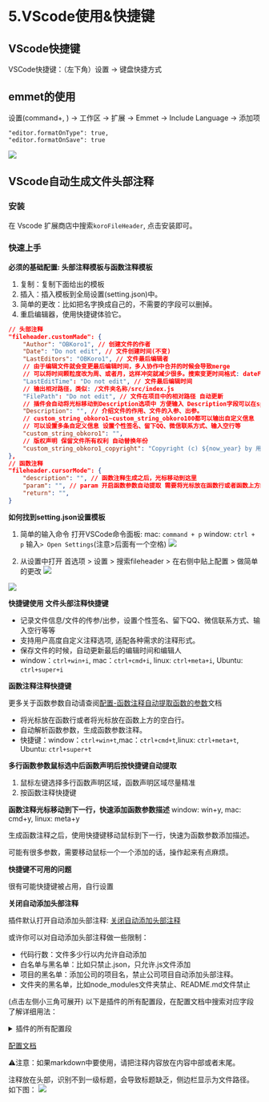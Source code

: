 # 5.VScode使用&快捷键
## VScode快捷键
VSCode快捷键：（左下角）设置 -> 键盘快捷方式

## emmet的使用
设置(command+, ) -> 工作区 -> 扩展 -> Emmet -> Include Language -> 添加项
```
"editor.formatOnType": true,
"editor.formatOnSave": true
```
![](https://hcx-blog-images.oss-cn-chengdu.aliyuncs.com/images/20220301013123.png)


## VScode自动生成文件头部注释
### 安装
在 Vscode 扩展商店中搜索`koroFileHeader`, 点击安装即可。
### 快速上手
**必须的基础配置: 头部注释模板与函数注释模板**
1. 复制：复制下面给出的模板
1. 插入：插入模板到全局设置(setting.json)中。
1. 简单的更改：比如把名字换成自己的，不需要的字段可以删掉。
1. 重启编辑器，使用快捷键体验它。
```json
// 头部注释
"fileheader.customMade": {
    "Author": "OBKoro1", // 创建文件的作者
    "Date": "Do not edit", // 文件创建时间(不变)
    "LastEditors": "OBKoro1", // 文件最后编辑者
    // 由于编辑文件就会变更最后编辑时间，多人协作中合并的时候会导致merge
    // 可以将时间颗粒度改为周、或者月，这样冲突就减少很多。搜索变更时间格式: dateFormat
    "LastEditTime": "Do not edit", // 文件最后编辑时间
    // 输出相对路径，类似: /文件夹名称/src/index.js
    "FilePath": "Do not edit", // 文件在项目中的相对路径 自动更新
    // 插件会自动将光标移动到Description选项中 方便输入 Description字段可以在specialOptions更改
    "Description": "", // 介绍文件的作用、文件的入参、出参。
    // custom_string_obkoro1~custom_string_obkoro100都可以输出自定义信息
    // 可以设置多条自定义信息 设置个性签名、留下QQ、微信联系方式、输入空行等
    "custom_string_obkoro1": "", 
    // 版权声明 保留文件所有权利 自动替换年份
    "custom_string_obkoro1_copyright": "Copyright (c) ${now_year} by 用户/公司名, All Rights Reserved. "
},
// 函数注释
"fileheader.cursorMode": {
    "description": "", // 函数注释生成之后，光标移动到这里
    "param": "", // param 开启函数参数自动提取 需要将光标放在函数行或者函数上方的空白行
    "return": "",
}
```


**如何找到setting.json设置模板**
1. 简单的输入命令
打开VSCode命令面板: mac: `command + p` window: `ctrl + p`
输入`> Open Settings`(注意>后面有一个空格)
![](https://hcx-blog-images.oss-cn-chengdu.aliyuncs.com/images/20220301162025.png)

2. 从设置中打开
首选项 > 设置 > 搜索fileheader > 在右侧中贴上配置 > 做简单的更改
![](https://hcx-blog-images.oss-cn-chengdu.aliyuncs.com/images/20220301162123.png)

![](https://hcx-blog-images.oss-cn-chengdu.aliyuncs.com/images/20220301162941.png)

**快捷键使用**
**文件头部注释快捷键**
- 记录文件信息/文件的传参/出参，设置个性签名、留下QQ、微信联系方式、输入空行等等
- 支持用户高度自定义注释选项, 适配各种需求的注释形式。
- 保存文件的时候，自动更新最后的编辑时间和编辑人
- window：`ctrl+win+i`, mac：`ctrl+cmd+i`, linux: `ctrl+meta+i`, Ubuntu: `ctrl+super+i`

**函数注释注释快捷键**

更多关于函数参数自动请查阅[配置-函数注释自动提取函数的参数](https://github.com/OBKoro1/koro1FileHeader/wiki/%E9%85%8D%E7%BD%AE#%E5%87%BD%E6%95%B0%E6%B3%A8%E9%87%8A%E8%87%AA%E5%8A%A8%E6%8F%90%E5%8F%96%E5%87%BD%E6%95%B0%E7%9A%84%E5%8F%82%E6%95%B0)文档

- 将光标放在函数行或者将光标放在函数上方的空白行。
- 自动解析函数参数，生成函数参数注释。
- 快捷键：window：`ctrl+win+t`,mac：`ctrl+cmd+t`,linux: `ctrl+meta+t`, Ubuntu: `ctrl+super+t`

**多行函数参数鼠标选中后函数声明后按快捷键自动提取**
1. 鼠标左键选择多行函数声明区域，函数声明区域尽量精准
2. 按函数注释快捷键

**函数注释光标移动到下一行，快速添加函数参数描述**
window: win+y, mac: cmd+y, linux: meta+y

生成函数注释之后，使用快捷键移动鼠标到下一行，快速为函数参数添加描述。

可能有很多参数，需要移动鼠标一个一个添加的话，操作起来有点麻烦。

**快捷键不可用的问题**

很有可能快捷键被占用，自行设置


**关闭自动添加头部注释**

插件默认打开自动添加头部注释: [关闭自动添加头部注释](https://github.com/OBKoro1/koro1FileHeader/wiki/%E9%85%8D%E7%BD%AE#2-%E8%87%AA%E5%8A%A8%E6%B7%BB%E5%8A%A0%E6%96%87%E4%BB%B6%E5%A4%B4%E9%83%A8%E6%B3%A8%E9%87%8A)

或许你可以对自动添加头部注释做一些限制：

- 代码行数：文件多少行以内允许自动添加
- 白名单与黑名单：比如只禁止.json，只允许.js文件添加
- 项目的黑名单：添加公司的项目名，禁止公司项目自动添加头部注释。
- 文件夹的黑名单，比如node_modules文件夹禁止、README.md文件禁止



(点击左侧小三角可展开) 以下是插件的所有配置段，在配置文档中搜索对应字段了解详细用法：
<details> 
	<summary>插件的所有配置段</summary> 
	<pre><code>
// 头部注释
"fileheader.customMade": {
    // 头部注释默认字段
    "Author": "your name",
    "Date": "Do not edit", // 设置后默认设置文件生成时间
    "LastEditTime": "Do not edit", // 设置后，保存文件更改默认更新最后编辑时间
    "LastEditors": "your name", // 设置后，保存文件更改默认更新最后编辑人
    "Description": "",
    "FilePath": "Do not edit", // 设置后，默认生成文件相对于项目的路径
    "custom_string_obkoro1": "可以输入预定的版权声明、个性签名、空行等"
},
// 函数注释
"fileheader.cursorMode": {
  // 默认字段
  "description":"",
  "param":"",
  "return":""
},
// 插件配置项
"fileheader.configObj": {
    "autoAdd": true, // 检测文件没有头部注释，自动添加文件头部注释
    "autoAddLine": 100, // 文件超过多少行数 不再自动添加头部注释
    "autoAlready": true, // 只添加插件支持的语言以及用户通过`language`选项自定义的注释
    "supportAutoLanguage": [], // 设置之后，在数组内的文件才支持自动添加
   // 自动添加头部注释黑名单
   "prohibitAutoAdd": [
      "json"
    ],
   "prohibitItemAutoAdd": [ "项目的全称禁止项目自动添加头部注释, 使用快捷键自行添加" ],
   "folderBlacklist": [ "node_modules" ], // 文件夹或文件名禁止自动添加头部注释
   "wideSame": false, // 头部注释等宽设置
   "wideNum": 13,  // 头部注释字段长度 默认为13
    "functionWideNum": 0, // 函数注释等宽设置 设为0 即为关闭
   // 头部注释第几行插入
    "headInsertLine": {
      "php": 2 // php文件 插入到第二行
    },
    "beforeAnnotation": {}, // 头部注释之前插入内容
    "afterAnnotation": {}, // 头部注释之后插入内容
    "specialOptions": {}, // 特殊字段自定义
    "switch": {
      "newlineAddAnnotation": true // 默认遇到换行符(\r\n \n \r)添加注释符号
    },
    "moveCursor": true, // 自动移动光标到Description所在行
    "dateFormat": "YYYY-MM-DD HH:mm:ss",
    "atSymbol": ["@", "@"], // 更改所有文件的自定义注释中的@符号
    "atSymbolObj": {}, //  更改单独语言/文件的@
    "colon": [": ", ": "], // 更改所有文件的注释冒号
    "colonObj": {}, //  更改单独语言/文件的冒号
    "filePathColon": "路径分隔符替换", // 默认值： mac: / window是: \
    "showErrorMessage": false, // 是否显示插件错误通知 用于debugger
    "writeLog": false, // 错误日志生成
    "CheckFileChange": false, // 单个文件保存时进行diff检查
    "createHeader": true, // 新建文件自动添加头部注释
    "useWorker": false, // 是否使用工作区设置
    "designAddHead": false, // 添加注释图案时添加头部注释
    "headDesignName": "random", // 图案注释使用哪个图案 
    "headDesign": false, // 是否使用图案注释替换头部注释
    // 自定义配置是否在函数内生成注释 不同文件类型和语言类型
    "cursorModeInternalAll": {}, // 默认为false 在函数外生成函数注释
    "openFunctionParamsCheck": true, // 开启关闭自动提取添加函数参数
    "functionParamsShape": ["{", "}"], // 函数参数外形自定义 
    // "functionParamsShape": "no type" 函数参数不需要类型
    "functionBlankSpaceAll": {}, // 函数注释空格缩进 默认为空对象 默认值为0 不缩进
    "functionTypeSymbol": "*", // 参数没有类型时的默认值
    "typeParamOrder": "type param", // 参数类型 和 参数的位置自定义
    // 自定义语言注释，自定义取消 head、end 部分
    // 不设置自定义配置language无效 默认都有head、end
    "customHasHeadEnd": {}, // "cancel head and function" | "cancel head" | "cancel function" 
    "throttleTime": 60000, // 对同一个文件 需要过1分钟再次修改文件并保存才会更新注释
     // 自定义语言注释符号，覆盖插件的注释格式
    "language": {
        // js后缀文件
        "js": {
            "head": "/$$",
            "middle": " $ @",
            "end": " $/",
            // 函数自定义注释符号：如果有此配置 会默认使用
            "functionSymbol": {
              "head": "/******* ", // 统一增加几个*号
              "middle": " * @",
              "end": " */"
            },
            "functionParams": "typescript" // 函数注释使用ts语言的解析逻辑
        },
       // 一次匹配多种文件后缀文件 不用重复设置
       "h/hpp/cpp": {
          "head": "/*** ", // 统一增加几个*号
          "middle": " * @",
          "end": " */"
        },
        // 针对有特殊要求的文件如：test.blade.php
        "blade.php":{
          "head": "<!--",
          "middle": " * @",
          "end": "-->",
        }
    },
 // 默认注释  没有匹配到注释符号的时候使用。
 "annotationStr": { 
      "head": "/*",
      "middle": " * @",
      "end": " */",
      "use": false
    },
}
	</code></pre> 
</details>

[配置文档](https://github.com/OBKoro1/koro1FileHeader/wiki/%E9%85%8D%E7%BD%AE)


⚠️注意：如果markdown中要使用，请把注释内容放在内容中部或者末尾。

注释放在头部，识别不到一级标题，会导致标题缺乏，侧边栏显示为文件路径。
如下图：
![](https://hcx-blog-images.oss-cn-chengdu.aliyuncs.com/images/20220301200942.png)